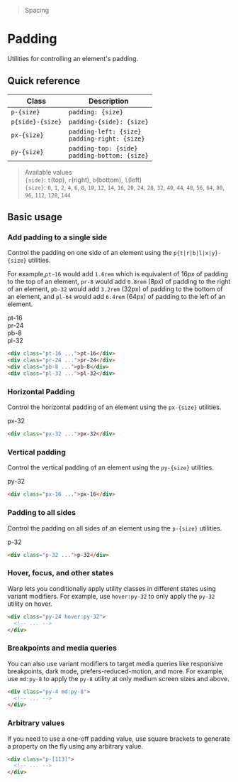 > Spacing

# Padding

Utilities for controlling an element's padding.

## Quick reference

| Class             | Description                                         |
|-------------------|-----------------------------------------------------|
| `p-{size}`        | `padding: {size}`                                   |
| `p{side}-{size}`  | `padding-{side}: {size}`                            |
| `px-{size}`       | `padding-left: {size}`<br/>`padding-right: {size}`  |
| `py-{size}`       | `padding-top: {side}`<br/>`padding-bottom: {size}`  |

> Available values <br />
> `{side}`: `t`(top), `r`(right), `b`(bottom), `l`(left)<br />
> `{size}`: `0`, `1`, `2`, `4`, `6`, `8`, `10`, `12`, `14`, `16`, `20`, `24`, `28`, `32`, `40`, `44`, `48`, `56`, `64`, `80`, `96`, `112`, `128`, `144` <br />

## Basic usage

### Add padding to a single side
Control the padding on one side of an element using the `p{t|r|b|l|x|y}-{size}` utilities.

For example,`pt-16` would add `1.6rem` which is equivalent of 16px of padding to the top of an element, `pr-8` would add `0.8rem` (8px) of padding to the right of an element, `pb-32` would add `3.2rem` (32px) of padding to the bottom of an element, and `pl-64` would add `6.4rem` (64px) of padding to the left of an element.

<container>
  <div class="flex flex-wrap items-start justify-center pd-text-white pd-text-sm font-bold -mx-5">
    <div class="flex items-start">
      <div class="flex-none px-16">
        <div class="pd-bg-purple-500 rounded-4 overflow-hidden">
          <box striped class="h-16" fg-color="var(--tw-white-fg)"></box>
          <div class="p-16">pt-16</div>
        </div>
      </div>
      <div class="flex-none px-16 pt-16">
        <div class="flex pd-bg-purple-500 rounded-4 overflow-hidden">
          <div class="flex-none p-16">pr-24</div>
          <box striped class="flex-none w-24" fg-color="var(--tw-white-fg)" ></box>
        </div>
      </div>
    </div>
    <div class="flex items-start">
      <div class="flex-none px-16 pt-16">
        <div class="pd-bg-purple-500 rounded-4 overflow-hidden">
          <div class="p-16">pb-8</div>
          <box striped class="h-8" fg-color="var(--tw-white-fg)"></box>
        </div>
      </div>
      <div class="flex-none flex px-16 pt-16">
        <div class="flex pd-bg-purple-500 rounded-4 overflow-hidden">
          <box striped class="flex-none w-32" fg-color="var(--tw-white-fg)"></box>
          <div class="flex-none p-16">pl-32</div>
        </div>
      </div>
    </div>
  </div>
</container>

```html
<div class="pt-16 ...">pt-16</div>
<div class="pr-24 ...">pr-24</div>
<div class="pb-8 ...">pb-8</div>
<div class="pl-32 ...">pl-32</div>
```

### Horizontal Padding
Control the horizontal padding of an element using the `px-{size}` utilities.

<container>
  <div class="relative overflow-auto p-8">
    <div class="flex justify-center pd-font-mono pd-text-white pd-text-sm font-bold leading-6">
      <div class="pd-bg-indigo-500 rounded-4 overflow-hidden flex">
        <box striped class="w-32" fg-color="var(--tw-white-fg)"></box>
        <div class="p-16">px-32</div>
        <box striped class="w-32" fg-color="var(--tw-white-fg)"></box>
      </div>
    </div>
  </div>
</container>

```html
<div class="px-32 ...">px-32</div>
```

### Vertical padding
Control the vertical padding of an element using the `py-{size}` utilities.

<container>
  <div class="relative overflow-auto p-8">
    <div class="flex justify-center pd-font-mono pd-text-white pd-text-sm font-bold leading-6">
      <div class="pd-bg-pink-500 rounded-4 overflow-hidden">
        <box striped class="h-32" fg-color="var(--tw-white-fg)"></box>
        <div class="p-16">py-32</div>
        <box striped class="h-32" fg-color="var(--tw-white-fg)"></box>
      </div>
    </div>
  </div>
</container>

```html
<div class="px-16 ...">px-16</div>
```

### Padding to all sides
Control the padding on all sides of an element using the `p-{size}` utilities.

<container>
  <div class="relative overflow-auto p-8">
    <div class="flex justify-center pd-font-mono pd-text-white pd-text-sm font-bold leading-6">
      <div class="pd-bg-violet-500 rounded-4 overflow-hidden">
        <box striped class="p-32" fg-color="var(--tw-white-fg)">
          <div class="pd-bg-violet-500 p-16">p-32</div>
        </box>
      </div>
    </div>
  </div>
</container>

```html
<div class="p-32 ...">p-32</div>
```

### Hover, focus, and other states
Warp lets you conditionally apply utility classes in different states using variant modifiers. For example, use `hover:py-32` to only apply the `py-32` utility on hover.

```html
<div class="py-24 hover:py-32">
  <!-- ... -->
</div>
```

### Breakpoints and media queries
You can also use variant modifiers to target media queries like responsive breakpoints, dark mode, prefers-reduced-motion, and more. For example, use `md:py-8` to apply the `py-8` utility at only medium screen sizes and above.

```html
<div class="py-4 md:py-8">
  <!-- ... -->
</div>
```

### Arbitrary values
If you need to use a one-off padding value, use square brackets to generate a property on the fly using any arbitrary value.

```html
<div class="p-[113]">
  <!-- ... -->
</div>
```
